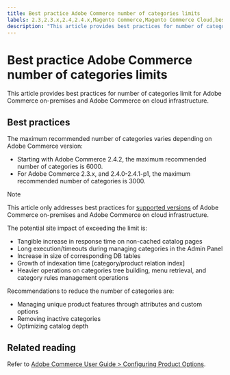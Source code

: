```yaml
---
title: Best practice Adobe Commerce number of categories limits
labels: 2.3,2.3.x,2.4,2.4.x,Magento Commerce,Magento Commerce Cloud,best practices,category,index,performance,products,Adobe Commerce,on-premises,cloud infrastructure
description: "This article provides best practices for number of categories limit for Adobe Commerce on-premises and Adobe Commerce on cloud infrastructure."
---
```


# Best practice Adobe Commerce number of categories limits

This article provides best practices for number of categories limit for Adobe Commerce on-premises and Adobe Commerce on cloud infrastructure.

## Best practices

The maximum recommended number of categories varies depending on Adobe Commerce version:

* Starting with Adobe Commerce 2.4.2, the maximum recommended number of categories is 6000.
* For Adobe Commerce 2.3.x, and 2.4.0-2.4.1-p1, the maximum recommended number of categories is 3000.

>[!NOTE]
>
>This article only addresses best practices for [supported versions](https://magento.com/sites/default/files/magento-software-lifecycle-policy.pdf) of Adobe Commerce on-premises and Adobe Commerce on cloud infrastructure.

The potential site impact of exceeding the limit is:

* Tangible increase in response time on non-cached catalog pages
* Long execution/timeouts during managing categories in the Admin Panel
* Increase in size of corresponding DB tables
* Growth of indexation time \[category/product relation index\]
* Heavier operations on categories tree building, menu retrieval, and category rules management operations

Recommendations to reduce the number of categories are:

* Managing unique product features through attributes and custom options
* Removing inactive categories
* Optimizing catalog depth

## Related reading

Refer to [Adobe Commerce User Guide > Configuring Product Options](https://docs.magento.com/user-guide/catalog/inventory-product-stock-options.html). 